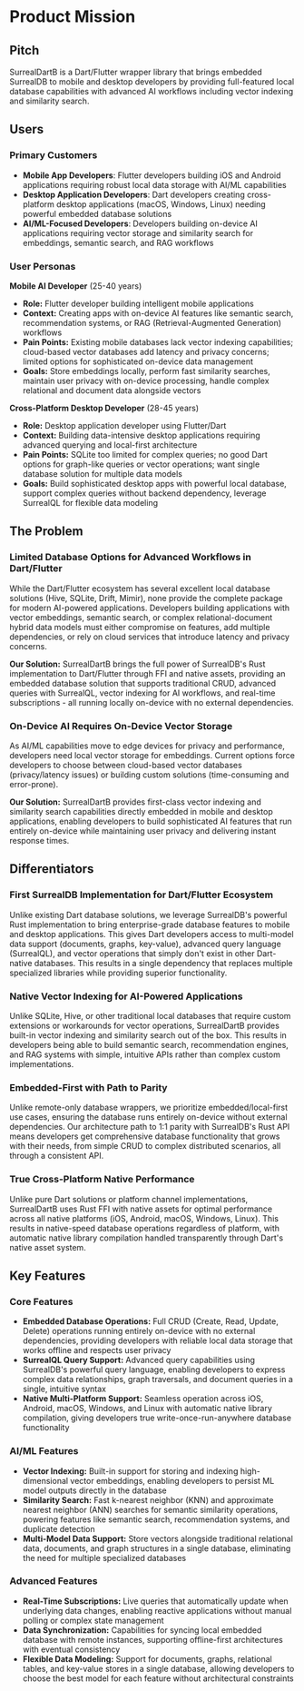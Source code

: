 # Product Mission

## Pitch
SurrealDartB is a Dart/Flutter wrapper library that brings embedded SurrealDB to mobile and desktop developers by providing full-featured local database capabilities with advanced AI workflows including vector indexing and similarity search.

## Users

### Primary Customers
- **Mobile App Developers**: Flutter developers building iOS and Android applications requiring robust local data storage with AI/ML capabilities
- **Desktop Application Developers**: Dart developers creating cross-platform desktop applications (macOS, Windows, Linux) needing powerful embedded database solutions
- **AI/ML-Focused Developers**: Developers building on-device AI applications requiring vector storage and similarity search for embeddings, semantic search, and RAG workflows

### User Personas

**Mobile AI Developer** (25-40 years)
- **Role:** Flutter developer building intelligent mobile applications
- **Context:** Creating apps with on-device AI features like semantic search, recommendation systems, or RAG (Retrieval-Augmented Generation) workflows
- **Pain Points:** Existing mobile databases lack vector indexing capabilities; cloud-based vector databases add latency and privacy concerns; limited options for sophisticated on-device data management
- **Goals:** Store embeddings locally, perform fast similarity searches, maintain user privacy with on-device processing, handle complex relational and document data alongside vectors

**Cross-Platform Desktop Developer** (28-45 years)
- **Role:** Desktop application developer using Flutter/Dart
- **Context:** Building data-intensive desktop applications requiring advanced querying and local-first architecture
- **Pain Points:** SQLite too limited for complex queries; no good Dart options for graph-like queries or vector operations; want single database solution for multiple data models
- **Goals:** Build sophisticated desktop apps with powerful local database, support complex queries without backend dependency, leverage SurrealQL for flexible data modeling

## The Problem

### Limited Database Options for Advanced Workflows in Dart/Flutter
While the Dart/Flutter ecosystem has several excellent local database solutions (Hive, SQLite, Drift, Mimir), none provide the complete package for modern AI-powered applications. Developers building applications with vector embeddings, semantic search, or complex relational-document hybrid data models must either compromise on features, add multiple dependencies, or rely on cloud services that introduce latency and privacy concerns.

**Our Solution:** SurrealDartB brings the full power of SurrealDB's Rust implementation to Dart/Flutter through FFI and native assets, providing an embedded database solution that supports traditional CRUD, advanced queries with SurrealQL, vector indexing for AI workflows, and real-time subscriptions - all running locally on-device with no external dependencies.

### On-Device AI Requires On-Device Vector Storage
As AI/ML capabilities move to edge devices for privacy and performance, developers need local vector storage for embeddings. Current options force developers to choose between cloud-based vector databases (privacy/latency issues) or building custom solutions (time-consuming and error-prone).

**Our Solution:** SurrealDartB provides first-class vector indexing and similarity search capabilities directly embedded in mobile and desktop applications, enabling developers to build sophisticated AI features that run entirely on-device while maintaining user privacy and delivering instant response times.

## Differentiators

### First SurrealDB Implementation for Dart/Flutter Ecosystem
Unlike existing Dart database solutions, we leverage SurrealDB's powerful Rust implementation to bring enterprise-grade database features to mobile and desktop applications. This gives Dart developers access to multi-model data support (documents, graphs, key-value), advanced query language (SurrealQL), and vector operations that simply don't exist in other Dart-native databases. This results in a single dependency that replaces multiple specialized libraries while providing superior functionality.

### Native Vector Indexing for AI-Powered Applications
Unlike SQLite, Hive, or other traditional local databases that require custom extensions or workarounds for vector operations, SurrealDartB provides built-in vector indexing and similarity search out of the box. This results in developers being able to build semantic search, recommendation engines, and RAG systems with simple, intuitive APIs rather than complex custom implementations.

### Embedded-First with Path to Parity
Unlike remote-only database wrappers, we prioritize embedded/local-first use cases, ensuring the database runs entirely on-device without external dependencies. Our architecture path to 1:1 parity with SurrealDB's Rust API means developers get comprehensive database functionality that grows with their needs, from simple CRUD to complex distributed scenarios, all through a consistent API.

### True Cross-Platform Native Performance
Unlike pure Dart solutions or platform channel implementations, SurrealDartB uses Rust FFI with native assets for optimal performance across all native platforms (iOS, Android, macOS, Windows, Linux). This results in native-speed database operations regardless of platform, with automatic native library compilation handled transparently through Dart's native asset system.

## Key Features

### Core Features
- **Embedded Database Operations:** Full CRUD (Create, Read, Update, Delete) operations running entirely on-device with no external dependencies, providing developers with reliable local data storage that works offline and respects user privacy
- **SurrealQL Query Support:** Advanced query capabilities using SurrealDB's powerful query language, enabling developers to express complex data relationships, graph traversals, and document queries in a single, intuitive syntax
- **Native Multi-Platform Support:** Seamless operation across iOS, Android, macOS, Windows, and Linux with automatic native library compilation, giving developers true write-once-run-anywhere database functionality

### AI/ML Features
- **Vector Indexing:** Built-in support for storing and indexing high-dimensional vector embeddings, enabling developers to persist ML model outputs directly in the database
- **Similarity Search:** Fast k-nearest neighbor (KNN) and approximate nearest neighbor (ANN) searches for semantic similarity operations, powering features like semantic search, recommendation systems, and duplicate detection
- **Multi-Model Data Support:** Store vectors alongside traditional relational data, documents, and graph structures in a single database, eliminating the need for multiple specialized databases

### Advanced Features
- **Real-Time Subscriptions:** Live queries that automatically update when underlying data changes, enabling reactive applications without manual polling or complex state management
- **Data Synchronization:** Capabilities for syncing local embedded database with remote instances, supporting offline-first architectures with eventual consistency
- **Flexible Data Modeling:** Support for documents, graphs, relational tables, and key-value stores in a single database, allowing developers to choose the best model for each feature without architectural constraints

